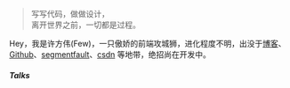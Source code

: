 > 写写代码，做做设计，  
> 离开世界之前，一切都是过程。

Hey，我是许方伟(Few)，一只傲娇的前端攻城狮，进化程度不明，出没于[博客](https://few1213.github.io/)、[Github](http://github.com/Few1213)、[segmentfault](https://segmentfault.com/u/few1213)、[csdn](https://blog.csdn.net/moronpoetry)  等地带，绝招尚在开发中。
<!-- 
职业是软件工程师，[Web 工会](https://medium.com/ben-and-dion/team-web-3315aa447fb2#.359a9c6cl)活跃成员。目前在 [Facebook](https://www.facebook.com/) 写 [Reason](https://reasonml.github.io/) 与 [Messenger.com](http://messenger.com/) ，曾被招募为淘宝网 · [阿里旅行](http://alitrip.com)前端工程师、微影时代 · [微票儿](http://www.wepiao.com/?r=movie)前端基础工程团队负责人、[饿了么](https://ele.me/) · 大前端团队 · [PWA 顾问](https://medium.com/elemefe/upgrading-ele-me-to-progressive-web-app-2a446832e509)。

一些作品和开源软件项目，👉 戳 [Portfolio](/portfolio)、[Github](http://github.com/huxpro)、[演说.io](https://zhuanlan.zhihu.com/p/21280918)。  -->


##### Talks

<!-- - [Upgrading to Progressive Web Apps][9] · [JSConf CN 上海 2017](http://2017.jsconf.cn/)
- Building Progressive Web Apps · [CSDI 广州 2017](http://www.csdisummit.com/)
- The State of Progressive Web App · GDG IO Redux 北京 2017
- 炒冷饭 · PWA 到底是个什么玩意？· Baidu HQ 北京 2017
- [Service Worker 101][5] · GDG DevFest 北京 2016
- [Progressive Web App，复兴序章][4] · [QCon 上海 2016](http://2016.qconshanghai.com/presentation/3111)
- Progressive Web App 之我见 · GDG IO Redux 北京 2016
- [CSS Still Sucks 2015][2] · 2015
- [JavaScript 模块化七日谈][1] · 2015 -->

<!-- [1]: //huangxuan.me/2015/07/09/js-module-7day/ -->
<!-- [2]: //huangxuan.me/2015/12/28/css-sucks-2015/ -->
<!-- [3]: //huangxuan.me/2016/06/05/pwa-in-my-pov/ -->
<!-- [4]: //huangxuan.me/2016/10/20/pwa-qcon2016/ -->
<!-- [5]: //huangxuan.me/2016/11/20/sw-101-gdgdf/ -->
<!-- [6]: https://yanshuo.io/assets/player/?deck=58ac8598b123db0067292f92 "PWA Rehashing" -->
<!-- [7]: https://yanshuo.io/assets/player/?deck=593ad6fbfe88c2006a0a0d6d "The State of PWA" -->
<!-- [8]: https://yanshuo.io/assets/player/?deck=594d673d570c357d0698a950 "Building PWA" -->
<!-- [9]: //huangxuan.me/jsconfcn2017/ -->

